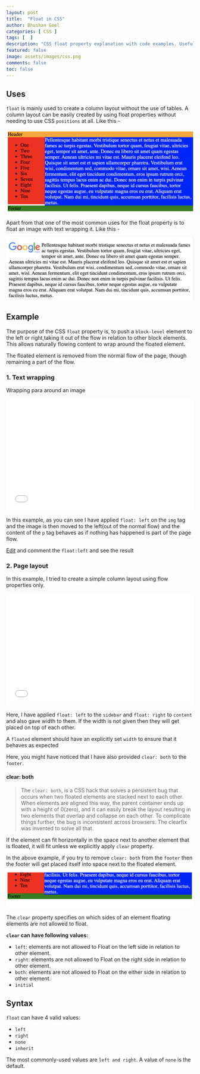 ```yaml
---
layout: post
title:  "Float in CSS"
author: Bhushan Goel
categories: [ CSS ]
tags: [  ]
description: "CSS float property explanation with code examples. Useful from an interview perspective"
featured: false
image: assets/images/css.png
comments: false
toc: false
---
```

## Uses
`float` is mainly used to create a column layout without the use of tables. A column layout can be easily created by
using float properties without needing to use CSS `positions` at all. Like this -

![image of column layout](https://raw.githubusercontent.com/bhushangoel/ctfi-cdn/master/float-layout.png)

Apart from that one of the most common uses for the float
property is to float an image with text wrapping it. Like this -

![image of text wrapping](https://raw.githubusercontent.com/bhushangoel/ctfi-cdn/master/Screenshot%202021-05-07%20at%2018.52.19.png)


## Example
The purpose of the CSS `float` property is, to push a `block-level` element to the left or right,taking it out of the flow in relation to other block elements. This allows naturally flowing content to wrap around the floated element.

The floated element is removed from the normal flow of the page, though remaining a part of the flow.
### 1. Text wrapping
Wrapping para around an image
<iframe width="100%" height="300" src="//jsfiddle.net/crackingthefrontendinterview/pn6ztfxL/27/embedded/result,html,css/" allowfullscreen="allowfullscreen" allowpaymentrequest frameborder="0"></iframe>

In this example, as you can see I have applied `float: left` on the `img` tag and the image is then moved to the left(out of the normal flow) and the content of the `p` tag behaves as if nothing has happened is part of the page flow.

[Edit](http://jsfiddle.net/crackingthefrontendinterview/pn6ztfxL/27/) and comment the `float:left` and see the result

### 2. Page layout
In this example, I tried to create a simple column layout using flow properties only.
<iframe width="100%" height="300" src="//jsfiddle.net/crackingthefrontendinterview/h3y10tkb/28/embedded/result,html,css/" allowfullscreen="allowfullscreen" allowpaymentrequest frameborder="0"></iframe>

Here, I have applied `float: left` to the `sidebar` and `float: right` to `content` and also gave width to them. If the width is not given then they will get placed on top of each other.

A `floated` element should have an explicitly set `width` to ensure that it behaves as expected


Here, you might have noticed that I have also provided `clear: both` to the `footer`.

#### clear: both
> The `clear: both`, is a CSS hack that solves a persistent bug that occurs when two floated elements are stacked next to each other. When elements are aligned this way, the parent container ends up with a height of 0(zero), and it can easily break the layout resulting in two elements that overlap and collapse on each other. To complicate things further, the bug is inconsistent across browsers. The clearfix was invented to solve all that.

If the element can fit horizontally in the space next to another element that is floated, it will fit unless we explicitly apply `clear` property.


In the above example, if you try to remove `clear: both` from the `footer` then the footer will get placed itself into space next to the floated element.

![clear-both-removed](https://raw.githubusercontent.com/bhushangoel/ctfi-cdn/master/Screenshot%202021-05-07%20at%2019.21.03.png)

The `clear` property specifies on which sides of an element floating elements are not allowed to float.

**`clear` can have following values:**
- `left`: elements are not allowed to Float on the left side in relation to other element.
- `right`: elements are not allowed to Float on the right side in relation to other element.
- `both`: elements are not allowed to Float on the either side in relation to other element.
- `initial`


## Syntax
`float` can have 4 valid values:
- `left`
- `right`
- `none`
- `inherit`

The most commonly-used values are `left and right`. A value of `none` is the default.


